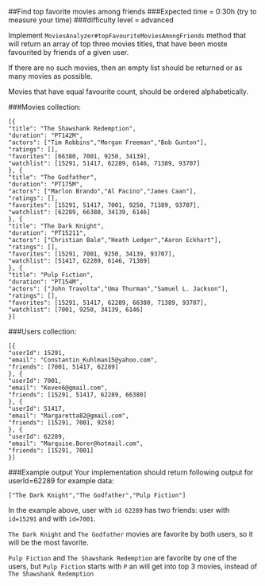 ##Find top favorite movies among friends
###Expected time = 0:30h (try to measure your time)
###difficulty level = advanced

Implement `MoviesAnalyzer#topFavouriteMoviesAmongFriends` method that will return an array of top three movies titles, that have been moste favourited by friends of a given user.

If there are no such movies, then an empty list should be returned or as many movies as possible.

Movies that have equal favourite count, should be ordered alphabetically.

###Movies collection:
```
[{
"title": "The Shawshank Redemption",
"duration": "PT142M",
"actors": ["Tim Robbins","Morgan Freeman","Bob Gunton"],
"ratings": [],
"favorites": [66380, 7001, 9250, 34139],
"watchlist": [15291, 51417, 62289, 6146, 71389, 93707]
}, {
"title": "The Godfather",
"duration": "PT175M",
"actors": ["Marlon Brando","Al Pacino","James Caan"],
"ratings": [],
"favorites": [15291, 51417, 7001, 9250, 71389, 93707],
"watchlist": [62289, 66380, 34139, 6146]
}, {
"title": "The Dark Knight",
"duration": "PT15211",
"actors": ["Christian Bale","Heath Ledger","Aaron Eckhart"],
"ratings": [],
"favorites": [15291, 7001, 9250, 34139, 93707],
"watchlist": [51417, 62289, 6146, 71389]
}, {
"title": "Pulp Fiction",
"duration": "PT154M",
"actors": ["John Travolta","Uma Thurman","Samuel L. Jackson"],
"ratings": [],
"favorites": [15291, 51417, 62289, 66380, 71389, 93707],
"watchlist": [7001, 9250, 34139, 6146]
}]
```
###Users collection:

```
[{
"userId": 15291,
"email": "Constantin_Kuhlman15@yahoo.com",
"friends": [7001, 51417, 62289]
}, {
"userId": 7001,
"email": "Keven6@gmail.com",
"friends": [15291, 51417, 62289, 66380]
}, {
"userId": 51417,
"email": "Margaretta82@gmail.com",
"friends": [15291, 7001, 9250]
}, {
"userId": 62289,
"email": "Marquise.Borer@hotmail.com",
"friends": [15291, 7001]
}]
```

###Example output
Your implementation should return following output for userId=62289 for example data:

```["The Dark Knight","The Godfather","Pulp Fiction"]```

In the example above, user with `id 62289` has two friends: user with `id=15291` and with `id=7001`.

`The Dark Knight` and `The Godfather` movies are favorite by both users, so it will be the most favorite.

`Pulp Fiction` and `The Shawshank Redemption` are favorite by one of the users, but `Pulp Fiction` starts with `P` an will get into top 3 movies, instead of `The Shawshank Redemption`